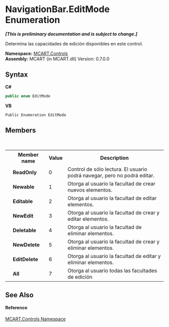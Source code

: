 # NavigationBar.EditMode Enumeration
 _**\[This is preliminary documentation and is subject to change.\]**_

Determina las capacidades de edición disponibles en este control.

**Namespace:**&nbsp;<a href="1c9d7a8e-81d4-838a-f87d-7379b253b6ce">MCART.Controls</a><br />**Assembly:**&nbsp;MCART (in MCART.dll) Version: 0.7.0.0

## Syntax

**C#**<br />
``` C#
public enum EditMode
```

**VB**<br />
``` VB
Public Enumeration EditMode
```


## Members
&nbsp;<table><tr><th></th><th>Member name</th><th>Value</th><th>Description</th></tr><tr><td /><td target="F:MCART.Controls.NavigationBar.EditMode.ReadOnly">**ReadOnly**</td><td>0</td><td>Control de sólo lectura. El usuario podrá navegar, pero no podrá editar.</td></tr><tr><td /><td target="F:MCART.Controls.NavigationBar.EditMode.Newable">**Newable**</td><td>1</td><td>Otorga al usuario la facultad de crear nuevos elementos.</td></tr><tr><td /><td target="F:MCART.Controls.NavigationBar.EditMode.Editable">**Editable**</td><td>2</td><td>Otorga al usuario la facultad de editar elementos.</td></tr><tr><td /><td target="F:MCART.Controls.NavigationBar.EditMode.NewEdit">**NewEdit**</td><td>3</td><td>Otorga al usuario la facultad de crear y editar elementos.</td></tr><tr><td /><td target="F:MCART.Controls.NavigationBar.EditMode.Deletable">**Deletable**</td><td>4</td><td>Otorga al usuario la facultad de eliminar elementos.</td></tr><tr><td /><td target="F:MCART.Controls.NavigationBar.EditMode.NewDelete">**NewDelete**</td><td>5</td><td>Otorga al usuario la facultad de crear y eliminar elementos.</td></tr><tr><td /><td target="F:MCART.Controls.NavigationBar.EditMode.EditDelete">**EditDelete**</td><td>6</td><td>Otorga al usuario la facultad de editar y eliminar elementos.</td></tr><tr><td /><td target="F:MCART.Controls.NavigationBar.EditMode.All">**All**</td><td>7</td><td>Otorga al usuario todas las facultades de edición</td></tr></table>

## See Also


#### Reference
<a href="1c9d7a8e-81d4-838a-f87d-7379b253b6ce">MCART.Controls Namespace</a><br />